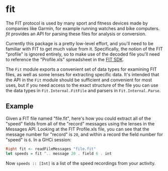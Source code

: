 # fit
The FIT protocol is used by many sport and fitness devices made by companies
like Garmin, for example running watches and bike computers. _fit_ provides an
API for parsing these files for analysis or conversion.

Currently this package is a pretty low-level effort, and you'll need to be familiar
with FIT to get much value from it. Specifically, the notion of the FIT "profile" is
ignored entirely, so to make use of the decoded file you'll need to reference the
"Profile.xls" spreadsheet in the [FIT SDK](http://www.thisisant.com/resources/fit).

The `Fit` module exports a convenient set of data types for examining FIT files, as
well as some lenses for extracting specific data. It's intended that the API in the
`Fit` module should be sufficient and convenient for most uses, but if you need access
to the exact structure of the file you can use the data types in `Fit.Internal.FitFile`
and parsers in `Fit.Internal.Parse`.

## Example

Given a FIT file named "file.fit", here's how you could extract all of the "speed" fields
from all of the "record" messages using the lenses in the Messages API. Looking at the FIT
Profile.xls file, you can see that the message number for "record" is `20`, and within a
record the field number for "speed" is `6`. In a GHCi session:

```haskell
Right fit <- readFileMessages "file.fit"
let speeds = fit ^.. message 20 . field 6 . int
```

Now `speeds :: [Int]` is a list of the speed recordings from your activity.
